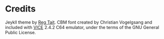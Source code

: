 # Credits

Jeykll theme by [Reg Tait](http://regmtait.co.uk). CBM font created by Christian Vogelgsang and included with [VICE](http://sourceforge.net/projects/vice-emu/) 2.4.2 C64 emulator, under the terms of the GNU General Public License.